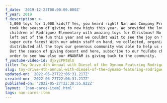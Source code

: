 ```yaml
---
f_date: '2019-12-23T00:00:00.000Z'
f_year: 2019
f_description: >-
  1,000 toys for 1,000 kids?? Yes, you heard right! Nan and Company Properties
  took the season of giving to new highs this year. We provided the lovely
  children of Rodriguez Elementary with amazing toys for Christmas! No child was
  left out of the fun this year and we couldnt wait to see the joy on their
  super cute faces! With our admin staff on hand, we collected, organized, and
  distributed all the toys our generous community was able to help us collect.
  But the season of giving doesnt end here, subscribe to our YouTube channel in
  order to see how else our #NANFAM is giving back to the community.
f_youtube-video-id: djxycPMtBlU
title: Toy Drive 4th Annual with Diesel of the Dynamo Featuring Rodriguez Elementary
slug: toy-drive-4th-annual-with-diesel-of-the-dynamo-featuring-rodriguez-elementary
updated-on: '2022-05-27T22:06:31.217Z'
created-on: '2022-05-27T22:06:31.217Z'
published-on: '2022-05-27T22:30:55.822Z'
layout: '[nan-cares-item].html'
tags: nan-cares-item
---
```



